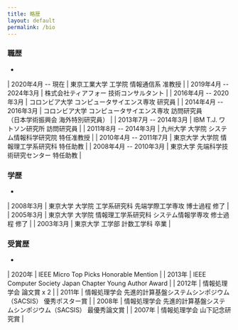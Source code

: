 ```yaml
---
title: 略歴
layout: default
permalink: /bio
---
```


### 職歴
- 
| 2020年4月 -- 現在      | 東京工業大学 工学院 情報通信系 准教授                                                                        |
| 2019年4月 -- 2024年3月 | 株式会社ティアフォー 技術コンサルタント                                                                      |
| 2016年4月 -- 2020年3月 | コロンビア大学 コンピュータサイエンス専攻 研究員                                                             |
| 2014年4月 -- 2016年3月 | コロンビア大学 コンピュータサイエンス専攻 訪問研究員<br>（日本学術振興会 海外特別研究員）                    |
| 2013年7月 -- 2014年3月 | IBM T.J. ワトソン研究所 訪問研究員                                                                           |
| 2011年8月 -- 2014年3月 | 九州大学 大学院 システム情報科学研究院 特任准教授                                                            |
| 2010年4月 -- 2011年7月 | 東京大学 大学院 情報理工学系研究科 特任助教                                                                  |
| 2008年4月 -- 2010年3月 | 東京大学 先端科学技術研究センター 特任助教                                                                   |

### 学歴
- 
| 2008年3月 | 東京大学 大学院 工学系研究科 先端学際工学専攻 博士過程 修了         |
| 2005年3月 | 東京大学 大学院 情報理工学系研究科 システム情報学専攻 修士過程 修了 |
| 2003年3月 | 東京大学 工学部 計数工学科 卒業                                     |

### 受賞歴
- 
| 2020年 | IEEE Micro Top Picks Honorable Mention                                   |
| 2013年 | IEEE Computer Society Japan Chapter Young Author Award                   |
| 2012年 | 情報処理学会 論文賞 x 2                                                  |
| 2011年 | 情報処理学会 先進的計算基盤システムシンポジウム（SACSIS） 優秀ポスター賞 |
| 2008年 | 情報処理学会 先進的計算基盤システムシンポジウム（SACSIS） 最優秀論文賞   |
| 2007年 | 情報処理学会 山下記念研究賞                                              |
